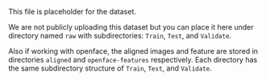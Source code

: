 This file is placeholder for the dataset.

We are not publicly uploading this dataset but you can place it here under directory named `raw` with subdirectories: `Train`, `Test`, and `Validate`.

Also if working with openface, the aligned images and feature are stored in directories `aligned` and `openface-features` respectively.
Each directory has the same subdirectory structure of `Train`, `Test`, and `Validate`.
